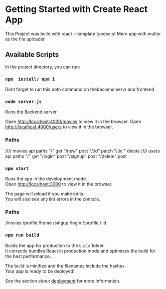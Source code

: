 # Getting Started with Create React App

This Project was build with react --template typescipt Mern app with multer as the file uploader 

## Available Scripts

In the project directory, you can run:

### `npm  install/ npm i `

Dont forget to run this both command on thebackend servr and frontend

### `node server.js`

Runs the Backend server 

Open [http://localhost:4000/movies](http://localhost:4000/movies) to view it in the browser.
Open [http://localhost:4000/users](http://localhost:4000/users) to view it in the browser.

### Paths

//// movies api paths
"/"     get
"/new"  post
"/:id"  patch
"/:id " delete
//// users api paths
  "/"     get
"/login"  post
"/signup" post
"/delete" post

### `npm start`

Runs the app in the development mode.\
Open [http://localhost:3000](http://localhost:3000) to view it in the browser.

The page will reload if you make edits.\
You will also see any lint errors in the console.

### Paths
 /movies
 /profile
 /home
 /singup
 /login
 /:profile
 /:id

### `npm run build`

Builds the app for production to the `build` folder.\
It correctly bundles React in production mode and optimizes the build for the best performance.

The build is minified and the filenames include the hashes.\
Your app is ready to be deployed!

See the section about [deployment](https://facebook.github.io/create-react-app/docs/deployment) for more information.

